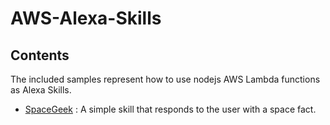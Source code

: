 # AWS-Alexa-Skills

## Contents
The included samples represent how to use nodejs AWS Lambda functions as Alexa Skills.

- [SpaceGeek](samples/spaceGeek) : A simple skill that responds to the user with a space fact.
